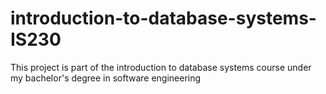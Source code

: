 # introduction-to-database-systems-IS230
This project is part of the introduction to database systems course under my bachelor's degree in software engineering
